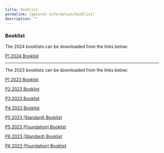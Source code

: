```yaml
---
title: Booklist
permalink: /general-information/booklist/
description: ""
---
```

### Booklist

The 2024 booklists can be downloaded from the links below:

 
 [P1 2024 Booklist](/files/booklist2024_p1.pdf)
 
 
 ____

The 2023 booklists can be downloaded from the links below:

 
 [P1 2023 Booklist](/files/GeneralInfo_Booklist2023_P1.pdf)
 
 [P2 2023 Booklist](/files/Pri%202%20Booklist.pdf)
 
 [P3 2023 Booklist](/files/Pri%203%20%20Booklist.pdf)
 
 [P4 2023 Booklist](/files/Pri%204%20Booklist.pdf)
 
 [P5 2023 (Standard) Booklist](/files/Standard%20-%20Pri%205%20Booklist.pdf)
 
 [P5 2023 (Foundation) Booklist](/files/Foundation%20-%20Pri%205%20Booklist.pdf)
 
 [P6 2023 (Standard) Booklist](/files/Standard%20-%20Pri%206%20Booklist.pdf)
 
 [P6 2023 (Foundation) Booklist](/files/Foundation%20-%20Pri%206%20Booklist.pdf)